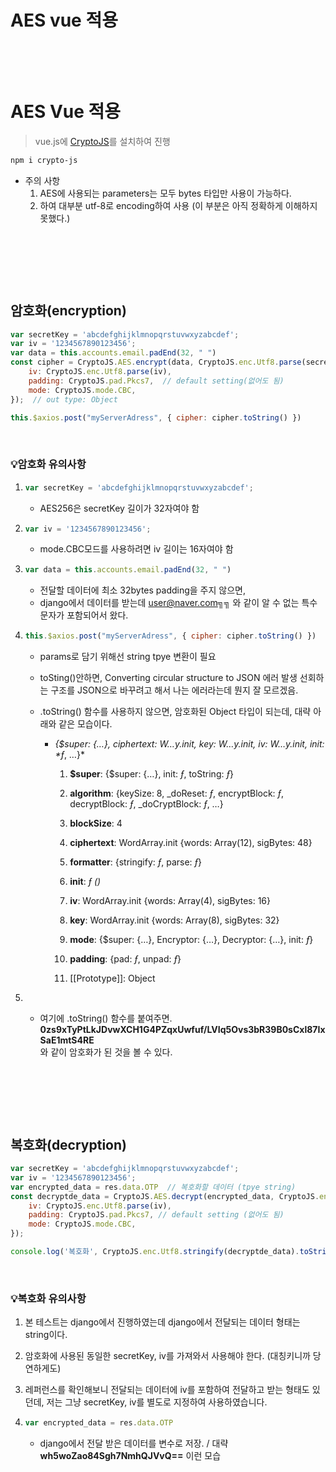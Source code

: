 # AES vue 적용


​	

​	

# AES Vue 적용

> vue.js에 [CryptoJS](https://github.com/brix/crypto-js)를 설치하여 진행

```bash
npm i crypto-js
```

- 주의 사항 
  1. AES에 사용되는 parameters는 모두 bytes 타입만 사용이 가능하다. 
  2. 하여 대부분 utf-8로 encoding하여 사용 (이 부분은 아직 정확하게 이해하지 못했다.)

​					

​	

​	

## 암호화(encryption)

```javascript
var secretKey = 'abcdefghijklmnopqrstuvwxyzabcdef';
var iv = '1234567890123456';
var data = this.accounts.email.padEnd(32, " ")
const cipher = CryptoJS.AES.encrypt(data, CryptoJS.enc.Utf8.parse(secretKey), {
    iv: CryptoJS.enc.Utf8.parse(iv),
    padding: CryptoJS.pad.Pkcs7,  // default setting(없어도 됨)
    mode: CryptoJS.mode.CBC,
});  // out type: Object

this.$axios.post("myServerAdress", { cipher: cipher.toString() })
```

​			

### 💡암호화 유의사항

1. ```javascript
   var secretKey = 'abcdefghijklmnopqrstuvwxyzabcdef';
   ```

   - AES256은 secretKey 길이가 32자여야 함

2. ```javascript
   var iv = '1234567890123456';
   ```

   - mode.CBC모드를 사용하려면 iv 길이는 16자여야 함

3. ```javascript 
   var data = this.accounts.email.padEnd(32, " ")
   ```

   - 전달할 데이터에 최소 32bytes padding을 주지 않으면, 
   - django에서 데이터를 받는데 user@naver.com╗╗ 와 같이 알 수 없는 특수문자가 포함되어서 왔다.

4. ```javascript
   this.$axios.post("myServerAdress", { cipher: cipher.toString() })
   ```

   - params로 담기 위해선 string tpye 변환이 필요 
   - toSting()안하면, Converting circular structure to JSON 에러 발생
     선회하는 구조를 JSON으로 바꾸려고 해서 나는 에러라는데 뭔지 잘 모르겠음.

   - .toString() 함수를 사용하지 않으면, 암호화된 Object 타입이 되는데, 대략 아래와 같은 모습이다. 

     - *{$super: {…}, ciphertext: W…y.init, key: W…y.init, iv: W…y.init, init: \*ƒ*, …}*

       1. **$super**: {$super: {…}, init: *ƒ*, toString: *ƒ*}

       1. **algorithm**: {keySize: 8, _doReset: *ƒ*, encryptBlock: *ƒ*, decryptBlock: *ƒ*, _doCryptBlock: *ƒ*, …}

       1. **blockSize**: 4

       1. **ciphertext**: WordArray.init {words: Array(12), sigBytes: 48}

       1. **formatter**: {stringify: *ƒ*, parse: *ƒ*}

       1. **init**: *ƒ ()*

       1. **iv**: WordArray.init {words: Array(4), sigBytes: 16}

       1. **key**: WordArray.init {words: Array(8), sigBytes: 32}

       1. **mode**: {$super: {…}, Encryptor: {…}, Decryptor: {…}, init: *ƒ*}

       1. **padding**: {pad: *ƒ*, unpad: *ƒ*}

       1. [[Prototype]]: Object

5. - 여기에 .toString() 함수를 붙여주면.
     <b>0zs9xTyPtLkJDvwXCH1G4PZqxUwfuf/LVIq5Ovs3bR39B0sCxl87IxSaE1mtS4RE</b><br>와 같이 암호화가 된 것을 볼 수 있다. 

     ​		

     ​		

     ​	

## 복호화(decryption)

```javascript
var secretKey = 'abcdefghijklmnopqrstuvwxyzabcdef';
var iv = '1234567890123456';
var encrypted_data = res.data.OTP  // 복호화할 데이터 (tpye string)
const decryptde_data = CryptoJS.AES.decrypt(encrypted_data, CryptoJS.enc.Utf8.parse(secretKey), {
    iv: CryptoJS.enc.Utf8.parse(iv),
    padding: CryptoJS.pad.Pkcs7, // default setting (없어도 됨)
    mode: CryptoJS.mode.CBC,
});

console.log('복호화', CryptoJS.enc.Utf8.stringify(decryptde_data).toString())
```

​			

### 💡복호화 유의사항

1. 본 테스트는 django에서 진행하였는데 django에서 전달되는 데이터 형태는 string이다.

2. 암호화에 사용된 동일한 secretKey, iv를 가져와서 사용해야 한다. (대칭키니까 당연하게도)

3. 레퍼런스를 확인해보니 전달되는 데이터에 iv를 포함하여 전달하고 받는 형태도 있던데, 저는 그냥 secretKey, iv를 별도로 지정하여 사용하였습니다.

4. ```javascript
   var encrypted_data = res.data.OTP
   ```

   - django에서 전달 받은 데이터를 변수로 저장. / 대략 <b>wh5woZao84Sgh7NmhQJVvQ==</b> 이런 모습

​	

​	

​	

​	

​	

​	

